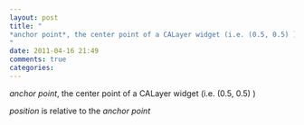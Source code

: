 ```yaml
---
layout: post
title: "
*anchor point*, the center point of a CALayer widget (i.e. (0.5, 0.5) )
"
date: 2011-04-16 21:49
comments: true
categories: 
---
```


*anchor point*, the center point of a CALayer widget (i.e. (0.5, 0.5) )


*position* is relative to the *anchor point*

